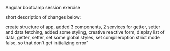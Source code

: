 Angular bootcamp session exercise

short description of changes below:

 create structure of app, added 3 components, 2 services for getter, setter and data fetching, added some styling, creative reactive form, display list of data, getter, setter, set some global styles, set compileroption strict mode false, so that don't get initializing error"